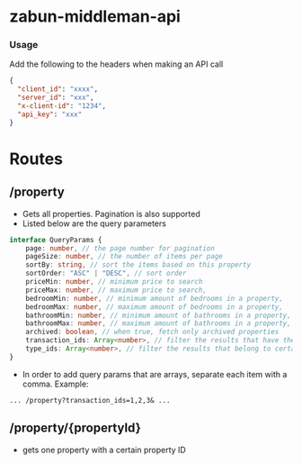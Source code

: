 # zabun-middleman-api

### Usage

Add the following to the headers when making an API call
```json
{
  "client_id": "xxxx",
  "server_id": "xxx",
  "x-client-id": "1234",
  "api_key": "xxx"
}
```

# Routes
## /property
- Gets all properties. Pagination is also supported
- Listed below are the query parameters
```typescript
interface QueryParams {
    page: number, // the page number for pagination
    pageSize: number, // the number of items per page
    sortBy: string, // sort the items based on this property
    sortOrder: "ASC" | "DESC", // sort order
    priceMin: number, // minimum price to search
    priceMax: number, // maximum price to search,
    bedroomMin: number, // minimum amount of bedrooms in a property,
    bedroomMax: number, // maximum amount of bedrooms in a property,
    bathroomMin: number, // minimum amount of bathrooms in a property,
    bathroomMax: number, // maximum amount of bathrooms in a property,
    archived: boolean, // when true, fetch only archived properties
    transaction_ids: Array<number>, // filter the results that have these transaction ids
    type_ids: Array<number>, // filter the results that belong to certain types
}
```
- In order to add query params that are arrays, separate each item with a comma. Example:
```
... /property?transaction_ids=1,2,3& ...
```
## /property/{propertyId}
- gets one property with a certain property ID
